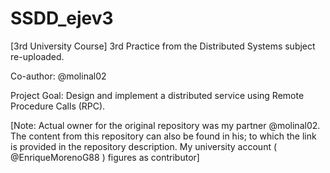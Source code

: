 # SSDD_ejev3
[3rd University Course] 3rd Practice from the Distributed Systems subject re-uploaded.

Co-author: @molinal02

Project Goal: Design and implement a distributed service using Remote Procedure Calls (RPC).

[Note: Actual owner for the original repository was my partner @molinal02. The content from this repository can also be found in his; to which the link is provided in the repository description. My university account ( @EnriqueMorenoG88 ) figures as contributor]
